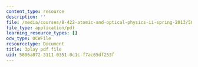```yaml
---
content_type: resource
description: ''
file: /media/courses/8-422-atomic-and-optical-physics-ii-spring-2013/5896a872311103510c1cf7ac65df253f_k0X7iSaPM38.pdf
file_type: application/pdf
learning_resource_types: []
ocw_type: OCWFile
resourcetype: Document
title: 3play pdf file
uid: 5896a872-3111-0351-0c1c-f7ac65df253f
---
```

